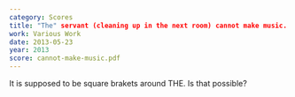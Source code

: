 ```yaml
---
category: Scores
title: "The" servant (cleaning up in the next room) cannot make music.
work: Various Work
date: 2013-05-23
year: 2013
score: cannot-make-music.pdf
---
```


It is supposed to be square brakets around THE.  Is that possible?
